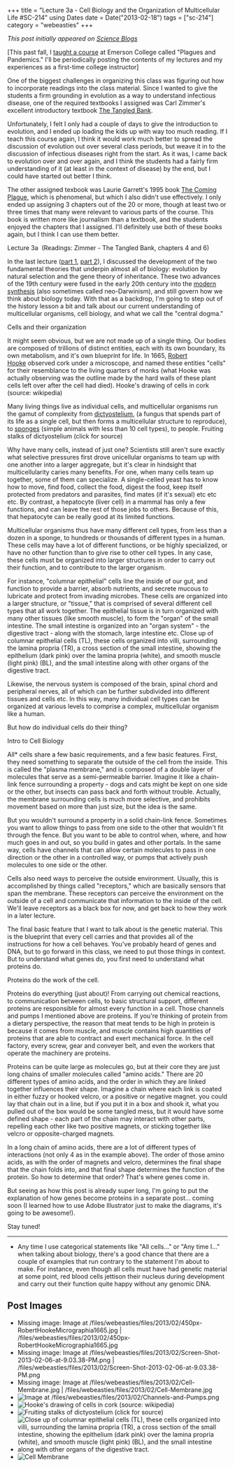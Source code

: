 +++
title = "Lecture 3a - Cell Biology and the Organization of Multicellular Life #SC-214"
using Dates
date = Date("2013-02-18")
tags = ["sc-214"]
category = "webeasties"
+++

_This post initially appeared on [Science Blogs](http://scienceblogs.com/webeasties)_

[This past fall, I [taught a course](http://scienceblogs.com/webeasties/2012/08/28/plagues-and-pandemics-emerson-sc-214/) at Emerson College called "Plagues and Pandemics." I'll be periodically posting the contents of my lectures and my experiences as a first-time college instructor]

One of the biggest challenges in organizing this class was figuring out how to incorporate readings into the class material. Since I wanted to give the students a firm grounding in evolution as a way to understand infectious disease, one of the required textbooks I assigned was Carl Zimmer's excellent introductory textbook [The Tangled Bank](http://carlzimmer.com/books/tangledbank/index.html).

Unfortunately, I felt I only had a couple of days to give the introduction to evolution, and I ended up loading the kids up with way too much reading. If I teach this course again, I think it would work much better to spread the discussion of evolution out over several class periods, but weave it in to the discussion of infectious diseases right from the start. As it was, I came back to evolution over and over again, and I think the students had a fairly firm understanding of it (at least in the context of disease) by the end, but I could have started out better I think.

The other assigned texbook was Laurie Garrett's 1995 book [The Coming Plague](http://www.amazon.com/Coming-Plague-Emerging-Diseases-Balance/dp/0140250913), which is phenomenal, but which I also didn't use effectively. I only ended up assigning 3 chapters out of the 20 or more, though at least two or three times that many were relevant to various parts of the course. This book is written more like journalism than a textbook, and the students enjoyed the chapters that I assigned. I'll definitely use both of these books again, but I think I can use them better.

Lecture 3a  (Readings: Zimmer - The Tangled Bank, chapters 4 and 6)

In the last lecture ([part 1](http://scienceblogs.com/webeasties/2012/12/22/lecture-2a-intro-to-evolution/), [part 2](http://scienceblogs.com/webeasties/2013/01/13/lecture-2b-genes-traits-and-the-central-dogma/)), I discussed the development of the two fundamental theories that underpin almost all of biology: evolution by natural selection and the gene theory of inheritance. These two advances of the 19th century were fused in the early 20th century into the [modern synthesis](http://en.wikipedia.org/wiki/Modern_evolutionary_synthesis) (also sometimes called neo-Darwinism), and still govern how we think about biology today. With that as a backdrop, I'm going to step out of the history lesson a bit and talk about our current understanding of multicellular organisms, cell biology, and what we call the "central dogma."

Cells and their organization

It might seem obvious, but we are not made up of a single thing. Our bodies are composed of trillions of distinct entities, each with its own boundary, its own metabolism, and it's own blueprint for life. In 1665, [Robert Hooke](http://en.wikipedia.org/wiki/Robert_Hooke) observed cork under a microscope, and named these entities "cells" for their resemblance to the living quarters of monks (what Hooke was actually observing was the outline made by the hard walls of these plant cells left over after the cell had died).
 Hooke's drawing of cells in cork (source: wikipedia)

Many living things live as individual cells, and multicellular organisms run the gamut of complexity from [dictyostelium](http://en.wikipedia.org/wiki/Dictyostelium_discoideum), (a fungus that spends part of its life as a single cell, but then forms a multicellular structure to reproduce), to [sponges](http://en.wikipedia.org/wiki/Sponge) (simple animals with less than 10 cell types), to people.
 Fruiting stalks of dictyostelium (click for source)

Why have many cells, instead of just one? Scientists still aren't sure exactly what selective pressures first drove unicellular organisms to team up with one another into a larger aggregate, but it's clear in hindsight that multicellularity caries many benefits. For one, when many cells team up together, some of them can specialize. A single-celled yeast has to know how to move, find food, collect the food, digest the food, keep itself protected from predators and parasites, find mates (if it's sexual) etc etc etc. By contrast, a hepatocyte (liver cell) in a mammal has only a few functions, and can leave the rest of those jobs to others. Because of this, that hepatocyte can be really good at its limited functions.

Multicellular organisms thus have many different cell types, from less than a dozen in a sponge, to hundreds or thousands of different types in a human. These cells may have a lot of different functions, or be highly specialized, or have no other function than to give rise to other cell types. In any case, these cells must be organized into larger structures in order to carry out their function, and to contribute to the larger organism.

For instance, "columnar epithelial" cells line the inside of our gut, and function to provide a barrier, absorb nutrients, and secrete mucous to lubricate and protect from invading microbes. These cells are organized into a larger structure, or "tissue," that is comprised of several different cell types that all work together. The epithelial tissue is in turn organized with many other tissues (like smooth muscle), to form the "organ" of the small intestine. The small intestine is organized into an "organ system" - the digestive tract - along with the stomach, large intestine etc.
 Close up of columnar epithelial cells (TL), these cells organized into villi, surrounding the lamina propria (TR), a cross section of the small intestine, showing the epithelium (dark pink) over the lamina propria (white), and smooth muscle (light pink) (BL), and the small intestine along with other organs of the digestive tract.

Likewise, the nervous system is composed of the brain, spinal chord and peripheral nerves, all of which can be further subdivided into different tissues and cells etc. In this way, many individual cell types can be organized at various levels to comprise a complex, multicellular organism like a human.

But how do individual cells do their thing?

Intro to Cell Biology

All* cells share a few basic requirements, and a few basic features. First, they need something to separate the outside of the cell from the inside. This is called the "plasma membrane," and is composed of a double layer of molecules that serve as a semi-permeable barrier. Imagine it like a chain-link fence surrounding a property - dogs and cats might be kept on one side or the other, but insects can pass back and forth without trouble. Actually, the membrane surrounding cells is much more selective, and prohibits movement based on more than just size, but the idea is the same.

But you wouldn't surround a property in a solid chain-link fence. Sometimes you want to allow things to pass from one side to the other that wouldn't fit through the fence. But you want to be able to control when, where, and how much goes in and out, so you build in gates and other portals. In the same way, cells have channels that can allow certain molecules to pass in one direction or the other in a controlled way, or pumps that actively push molecules to one side or the other.

Cells also need ways to perceive the outside environment. Usually, this is accomplished by things called "receptors," which are basically sensors that span the membrane. These receptors can perceive the environment on the outside of a cell and communicate that information to the inside of the cell. We'll leave receptors as a black box for now, and get back to how they work in a later lecture.

The final basic feature that I want to talk about is the genetic material. This is the blueprint that every cell carries and that provides all of the instructions for how a cell behaves. You've probably heard of genes and DNA, but to go forward in this class, we need to put those things in context. But to understand what genes do, you first need to understand what proteins do.

Proteins do the work of the cell.

Proteins do everything (just about)! From carrying out chemical reactions, to communication between cells, to basic structural support, different proteins are responsible for almost every function in a cell. Those channels and pumps I mentioned above are proteins. If you're thinking of protein from a dietary perspective, the reason that meat tends to be high in protein is because it comes from muscle, and muscle contains high quantities of proteins that are able to contract and exert mechanical force. In the cell factory, every screw, gear and conveyer belt, and even the workers that operate the machinery are proteins.

Proteins can be quite large as molecules go, but at their core they are just long chains of smaller molecules called "amino acids." There are 20 different types of amino acids, and the order in which they are linked together influences their shape. Imagine a chain where each link is coated in either fuzzy or hooked velcro, or a positive or negative magnet. you could lay that chain out in a line, but if you put it in a box and shook it, what you pulled out of the box would be some tangled mess, but it would have some defined shape - each part of the chain may interact with other parts, repelling each other like two positive magnets, or sticking together like velcro or opposite-charged magnets.

In a long chain of amino acids, there are a lot of different types of interactions (not only 4 as in the example above). The order of those amino acids, as with the order of magnets and velcro, determines the final shape that the chain folds into, and that final shape determines the function of the protein. So how to determine that order? That's where genes come in.

But seeing as how this post is already super long, I'm going to put the explanation of how genes become proteins in a separate post... coming soon (I learned how to use Adobe Illustrator just to make the diagrams, it's going to be awesome!).

Stay tuned!

----------------------------

* Any time I use categorical statements like "All cells..." or "Any time I..." when talking about biology, there's a good chance that there are a couple of examples that run contrary to the statement I'm about to make. For instance, even though all cells must have had genetic material at some point, red blood cells jettison their nucleus during development and carry out their function quite happy without any genomic DNA.

      
  

 ## Post Images

- Missing image: Image at /files/webeasties/files/2013/02/450px-RobertHookeMicrographia1665.jpg | /files/webeasties/files/2013/02/450px-RobertHookeMicrographia1665.jpg
- Missing image: Image at /files/webeasties/files/2013/02/Screen-Shot-2013-02-06-at-9.03.38-PM.png | /files/webeasties/files/2013/02/Screen-Shot-2013-02-06-at-9.03.38-PM.png
- Missing image: Image at /files/webeasties/files/2013/02/Cell-Membrane.jpg | /files/webeasties/files/2013/02/Cell-Membrane.jpg
- ![Image at /files/webeasties/files/2013/02/Channels-and-Pumps.png](/_assets/img/webeasties/Channels-and-Pumps.png)
- ![Hooke's drawing of cells in cork (source: wikipedia)](/assets/img/webeasties/450px-RobertHookeMicrographia1665.jpg)
- ![Fruiting stalks of dictyostelium (click for source)](/assets/img/webeasties/dicty_1.jpg)
- ![Close up of columnar epithelial cells (TL), these cells organized into villi, surrounding the lamina propria (TR), a cross section of the small intestine, showing the epithelium (dark pink) over the lamina propria (white), and smooth muscle (light pink) (BL), and the small intestine along with other organs of the digestive tract.](/assets/img/webeasties/Screen-Shot-2013-02-06-at-9.03.38-PM.png)
- ![Cell Membrane](/assets/img/webeasties/Cell-Membrane.jpg)

